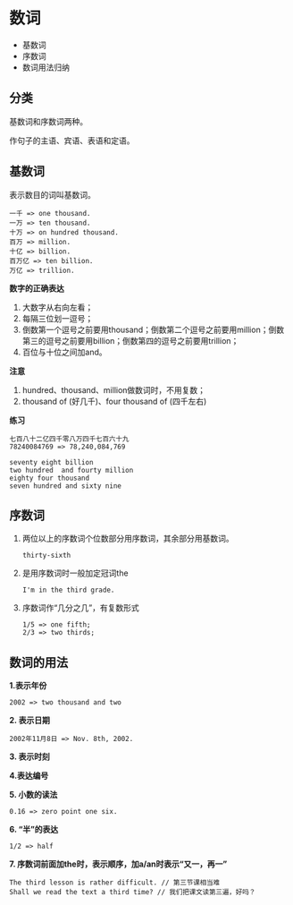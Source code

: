 # 数词

* 基数词
* 序数词
* 数词用法归纳



## 分类

基数词和序数词两种。

作句子的主语、宾语、表语和定语。



## 基数词

表示数目的词叫基数词。

```
一千 => one thousand.
一万 => ten thousand.
十万 => on hundred thousand.
百万 => million.
十亿 => billion.
百万亿 => ten billion.
万亿 => trillion.
```

**数字的正确表达**

1. 大数字从右向左看；
2. 每隔三位划一逗号；
3. 倒数第一个逗号之前要用thousand；倒数第二个逗号之前要用million；倒数第三的逗号之前要用billion；倒数第四的逗号之前要用trillion；
4. 百位与十位之间加and。



**注意**

1. hundred、thousand、million做数词时，不用复数；
2. thousand of (好几千)、four thousand of (四千左右)



**练习**

```
七百八十二亿四千零八万四千七百六十九
78240084769 => 78,240,084,769

seventy eight billion  
two hundred  and fourty million 
eighty four thousand 
seven hundred and sixty nine
```



## 序数词

1. 两位以上的序数词个位数部分用序数词，其余部分用基数词。

   ```
   thirty-sixth
   ```

2. 是用序数词时一般加定冠词the

   ```
   I'm in the third grade.
   ```

3. 序数词作“几分之几”，有复数形式

   ```
   1/5 => one fifth;
   2/3 => two thirds;
   ```



## 数词的用法

**1.表示年份**

```
2002 => two thousand and two
```

**2. 表示日期**

```
2002年11月8日 => Nov. 8th, 2002.
```

**3. 表示时刻**

**4.表达编号**

**5. 小数的读法**

```
0.16 => zero point one six.
```

**6. “半”的表达**

```
1/2 => half
```

**7. 序数词前面加the时，表示顺序，加a/an时表示“又一，再一”**

```
The third lesson is rather difficult. // 第三节课相当难
Shall we read the text a third time? // 我们把课文读第三遍，好吗？
```

